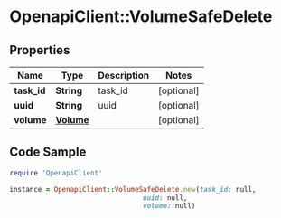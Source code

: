 # OpenapiClient::VolumeSafeDelete

## Properties

Name | Type | Description | Notes
------------ | ------------- | ------------- | -------------
**task_id** | **String** | task_id | [optional] 
**uuid** | **String** | uuid | [optional] 
**volume** | [**Volume**](Volume.md) |  | [optional] 

## Code Sample

```ruby
require 'OpenapiClient'

instance = OpenapiClient::VolumeSafeDelete.new(task_id: null,
                                 uuid: null,
                                 volume: null)
```



